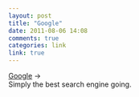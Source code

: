 ```yaml
---
layout: post
title: "Google"
date: 2011-08-06 14:08
comments: true
categories: link
link: true
---
```

[Google](http://google.com "Google") &rarr;  
Simply the best search engine going.
